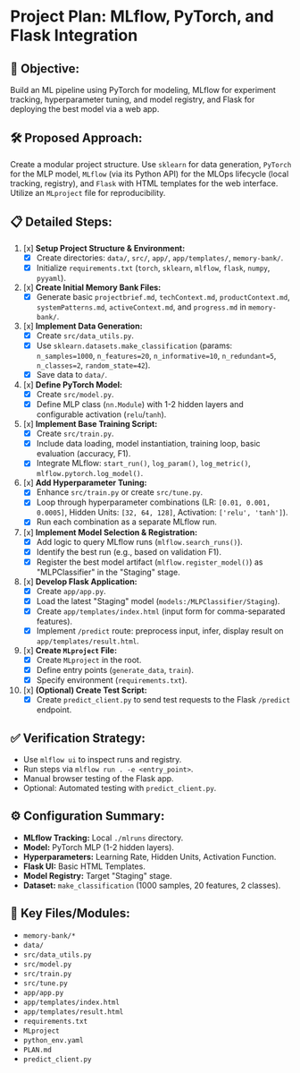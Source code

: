 # Project Plan: MLflow, PyTorch, and Flask Integration

## 🧠 Objective:
Build an ML pipeline using PyTorch for modeling, MLflow for experiment tracking, hyperparameter tuning, and model registry, and Flask for deploying the best model via a web app.

## 🛠️ Proposed Approach:
Create a modular project structure. Use `sklearn` for data generation, `PyTorch` for the MLP model, `MLflow` (via its Python API) for the MLOps lifecycle (local tracking, registry), and `Flask` with HTML templates for the web interface. Utilize an `MLproject` file for reproducibility.

## 📋 Detailed Steps:

1.  [x] **Setup Project Structure & Environment:**
    - [x] Create directories: `data/`, `src/`, `app/`, `app/templates/`, `memory-bank/`.
    - [x] Initialize `requirements.txt` (`torch`, `sklearn`, `mlflow`, `flask`, `numpy`, `pyyaml`).
2.  [x] **Create Initial Memory Bank Files:**
    - [x] Generate basic `projectbrief.md`, `techContext.md`, `productContext.md`, `systemPatterns.md`, `activeContext.md`, and `progress.md` in `memory-bank/`.
3.  [x] **Implement Data Generation:**
    - [x] Create `src/data_utils.py`.
    - [x] Use `sklearn.datasets.make_classification` (params: `n_samples=1000`, `n_features=20`, `n_informative=10`, `n_redundant=5`, `n_classes=2`, `random_state=42`).
    - [x] Save data to `data/`.
4.  [x] **Define PyTorch Model:**
    - [x] Create `src/model.py`.
    - [x] Define MLP class (`nn.Module`) with 1-2 hidden layers and configurable activation (`relu`/`tanh`).
5.  [x] **Implement Base Training Script:**
    - [x] Create `src/train.py`.
    - [x] Include data loading, model instantiation, training loop, basic evaluation (accuracy, F1).
    - [x] Integrate MLflow: `start_run()`, `log_param()`, `log_metric()`, `mlflow.pytorch.log_model()`.
6.  [x] **Add Hyperparameter Tuning:**
    - [x] Enhance `src/train.py` or create `src/tune.py`.
    - [x] Loop through hyperparameter combinations (LR: `[0.01, 0.001, 0.0005]`, Hidden Units: `[32, 64, 128]`, Activation: `['relu', 'tanh']`).
    - [x] Run each combination as a separate MLflow run.
7.  [x] **Implement Model Selection & Registration:**
    - [x] Add logic to query MLflow runs (`mlflow.search_runs()`).
    - [x] Identify the best run (e.g., based on validation F1).
    - [x] Register the best model artifact (`mlflow.register_model()`) as "MLPClassifier" in the "Staging" stage.
8.  [x] **Develop Flask Application:**
    - [x] Create `app/app.py`.
    - [x] Load the latest "Staging" model (`models:/MLPClassifier/Staging`).
    - [x] Create `app/templates/index.html` (input form for comma-separated features).
    - [x] Implement `/predict` route: preprocess input, infer, display result on `app/templates/result.html`.
9.  [x] **Create `MLproject` File:**
    - [x] Create `MLproject` in the root.
    - [x] Define entry points (`generate_data`, `train`).
    - [x] Specify environment (`requirements.txt`).
10. [x] **(Optional) Create Test Script:**
    - [x] Create `predict_client.py` to send test requests to the Flask `/predict` endpoint.

## ✅ Verification Strategy:
*   Use `mlflow ui` to inspect runs and registry.
*   Run steps via `mlflow run . -e <entry_point>`.
*   Manual browser testing of the Flask app.
*   Optional: Automated testing with `predict_client.py`.

## ⚙️ Configuration Summary:
*   **MLflow Tracking:** Local `./mlruns` directory.
*   **Model:** PyTorch MLP (1-2 hidden layers).
*   **Hyperparameters:** Learning Rate, Hidden Units, Activation Function.
*   **Flask UI:** Basic HTML Templates.
*   **Model Registry:** Target "Staging" stage.
*   **Dataset:** `make_classification` (1000 samples, 20 features, 2 classes).

## 🔑 Key Files/Modules:
*   `memory-bank/*`
*   `data/`
*   `src/data_utils.py`
*   `src/model.py`
*   `src/train.py`
*   `src/tune.py`
*   `app/app.py`
*   `app/templates/index.html`
*   `app/templates/result.html`
*   `requirements.txt`
*   `MLproject`
*   `python_env.yaml`
*   `PLAN.md`
*   `predict_client.py` 